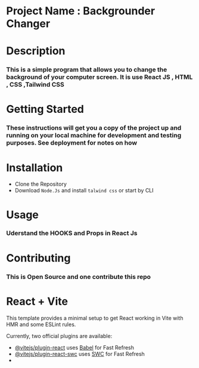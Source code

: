 # Project Name  : Backgrounder Changer


# Description
### This is a simple program that allows you to change the background of your computer screen. It is use React JS , HTML , CSS ,Tailwind CSS

# Getting Started

### These instructions will get you a copy of the project up and running on your local machine for development and testing purposes. See deployment for notes on how

# Installation
- Clone the Repository
- Download `Node.Js` and install `talwind css` or start by CLI


# Usage

### Uderstand the HOOKS and Props in React Js

# Contributing
### This is Open Source and one contribute this repo




# React + Vite

This template provides a minimal setup to get React working in Vite with HMR and some ESLint rules.

Currently, two official plugins are available:

- [@vitejs/plugin-react](https://github.com/vitejs/vite-plugin-react/blob/main/packages/plugin-react/README.md) uses [Babel](https://babeljs.io/) for Fast Refresh
- [@vitejs/plugin-react-swc](https://github.com/vitejs/vite-plugin-react-swc) uses [SWC](https://swc.rs/) for Fast Refresh
- 
